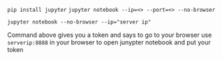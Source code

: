 `pip install jupyter`
`jupyter notebook --ip=<> --port=<> --no-browser`

`jupyter notebook --no-browser --ip="server ip"`

Command above gives you a token and says to go to your browser
use `serverip:8888` in your browser to open junypter notebook and put your token

